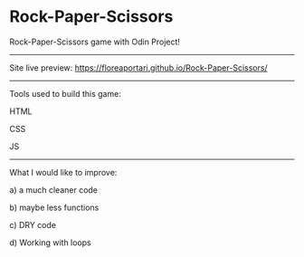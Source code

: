 # Rock-Paper-Scissors

Rock-Paper-Scissors game with Odin Project!

---

Site live preview: https://floreaportari.github.io/Rock-Paper-Scissors/

---

Tools used to build this game:

HTML

CSS

JS

---

What I would like to improve:

a) a much cleaner code

b) maybe less functions

c) DRY code

d) Working with loops
